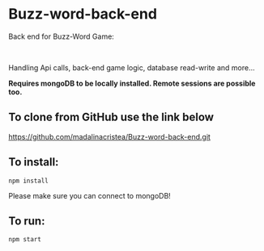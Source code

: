 <h1>Buzz-word-back-end</h1>

<p>Back end for Buzz-Word Game:</p><br><p>Handling Api calls, back-end game logic, database read-write and more... </p>
<p><strong>Requires mongoDB to be locally installed. Remote sessions are possible too. </strong></p>

<h2>To clone from GitHub use the link below</h2>
<a href="https://github.com/madalinacristea/Buzz-word-back-end.git">https://github.com/madalinacristea/Buzz-word-back-end.git</a>

<h2>To install:</h2>
<code>npm install</code>
<p>Please make sure you can connect to mongoDB!</p>

<h2>To run:</h2>
<code>npm start</code>

